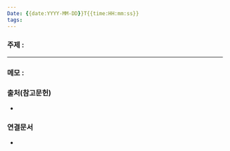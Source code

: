 ```yaml
---
Date: {{date:YYYY-MM-DD}}T{{time:HH:mm:ss}}
tags:
---
```

### 주제 :
----
### 메모 : 
> 

### 출처(참고문헌)
- 

### 연결문서
- 

